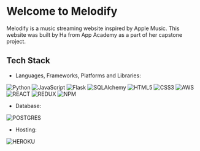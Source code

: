 # Welcome to Melodify 

Melodify is a music streaming website inspired by Apple Music. This website was built by Ha from App Academy as a part of her capstone project. 



## Tech Stack
- Languages, Frameworks, Platforms and Libraries: 

![Python](https://img.shields.io/badge/Python-3776AB?style=for-the-badge&logo=python&logoColor=white)
![JavaScript](https://img.shields.io/badge/JavaScript-323330?style=for-the-badge&logo=javascript&logoColor=F7DF1E)
![Flask](https://img.shields.io/badge/Flask-000000?style=for-the-badge&logo=flask&logoColor=white)
![SQLAlchemy](https://camo.githubusercontent.com/e18458350ba6d97944dab16d2e1ab671737257f45dd4ebae220093c72a660a4b/68747470733a2f2f696d672e736869656c64732e696f2f62616467652f73716c616c6368656d792545322541302538302545322541302538302545322541302538302545322541302538302d3432343234323f7374796c653d666f722d7468652d6261646765266c6f676f3d61636164656d6961266c6f676f436f6c6f723d643731663030)
![HTML5](https://img.shields.io/badge/HTML5-E34F26?style=for-the-badge&logo=html5&logoColor=white)
![CSS3](https://img.shields.io/badge/CSS3-1572B6?style=for-the-badge&logo=css3&logoColor=white)
![AWS](https://img.shields.io/badge/Amazon_AWS-232F3E?style=for-the-badge&logo=amazon-aws&logoColor=white)
![REACT](https://img.shields.io/badge/React-20232A?style=for-the-badge&logo=react&logoColor=61DAFB)
![REDUX](https://img.shields.io/badge/Redux-593D88?style=for-the-badge&logo=redux&logoColor=white)
![NPM](https://img.shields.io/badge/NPM-%23000000.svg?style=for-the-badge&logo=npm&logoColor=white)


- Database:

![POSTGRES](https://img.shields.io/badge/PostgreSQL-316192?style=for-the-badge&logo=postgresql&logoColor=white)

- Hosting:

![HEROKU](https://img.shields.io/badge/Heroku-430098?style=for-the-badge&logo=heroku&logoColor=white)
